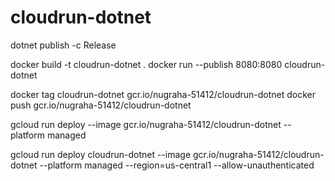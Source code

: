 # cloudrun-dotnet

dotnet publish -c Release

docker build -t cloudrun-dotnet .
docker run --publish 8080:8080 cloudrun-dotnet

docker tag cloudrun-dotnet gcr.io/nugraha-51412/cloudrun-dotnet
docker push gcr.io/nugraha-51412/cloudrun-dotnet

gcloud run deploy --image gcr.io/nugraha-51412/cloudrun-dotnet --platform managed

gcloud run deploy cloudrun-dotnet --image gcr.io/nugraha-51412/cloudrun-dotnet --platform managed --region=us-central1 --allow-unauthenticated
